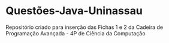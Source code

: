 # Questões-Java-Uninassau
Repositório criado para inserção das Fichas 1 e 2 da Cadeira de Programação Avançada - 4P de Ciência da Computação
